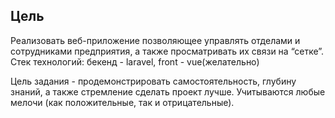 ## Цель

Реализовать веб-приложение позволяющее управлять отделами и сотрудниками
предприятия, а также просматривать их связи на “сетке”.
Стек технологий: бекенд - laravel, front - vue(желательно)

Цель задания - продемонстрировать самостоятельность, глубину знаний, а также
стремление сделать проект лучше. Учитываются любые мелочи (как
положительные, так и отрицательные).
